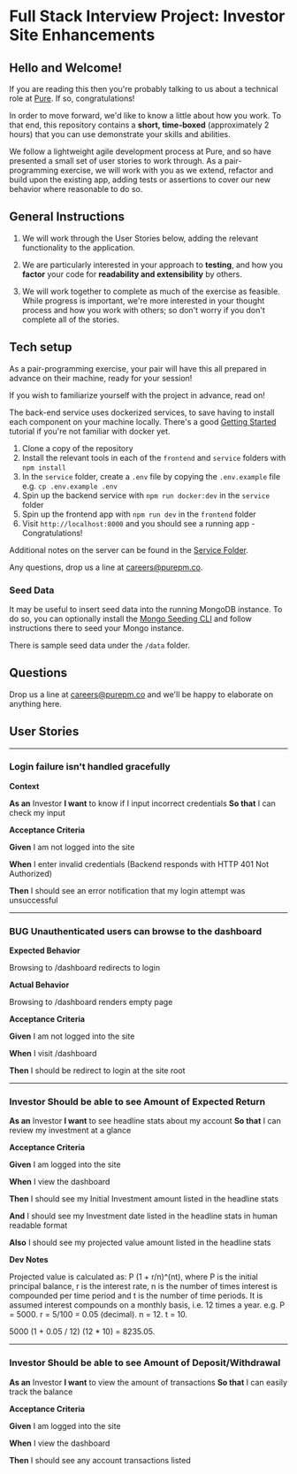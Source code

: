 # Full Stack Interview Project: Investor Site Enhancements

## Hello and Welcome!

If you are reading this then you're probably talking to us about a technical role at [Pure](https://purepm.co). If so, congratulations!

In order to move forward, we'd like to know a little about how you work. To that end, this repository contains a **short, time-boxed** (approximately 2 hours) that you can use demonstrate your skills and abilities.

We follow a lightweight agile development process at Pure, and so have presented a small set of user stories to work through. As a pair-programming exercise, we will work with you as we extend, refactor and build upon the existing app, adding tests or assertions to cover our new behavior where reasonable to do so.

## General Instructions

1. We will work through the User Stories below, adding the relevant functionality to the application.

2. We are particularly interested in your approach to **testing**, and how you **factor** your code for **readability and extensibility** by others.

3. We will work together to complete as much of the exercise as feasible. While progress is important, we're more interested in your thought process and how you work with others; so don't worry if you don't complete all of the stories.

## Tech setup

As a pair-programming exercise, your pair will have this all prepared in advance on their machine, ready for your session!

If you wish to familiarize yourself with the project in advance, read on!

The back-end service uses dockerized services, to save having to install each component on your machine locally. There's a good [Getting Started](https://www.docker.com/get-started) tutorial if you're not familiar with docker yet.

1. Clone a copy of the repository
2. Install the relevant tools in each of the `frontend` and `service` folders with `npm install`
3. In the `service` folder, create a `.env` file by copying the `.env.example` file e.g. `cp .env.example .env`
4. Spin up the backend service with `npm run docker:dev` in the `service` folder
5. Spin up the frontend app with `npm run dev` in the `frontend` folder
6. Visit `http://localhost:8000` and you should see a running app - Congratulations!

Additional notes on the server can be found in the [Service Folder](/service/README.md).

Any questions, drop us a line at careers@purepm.co.

### Seed Data

It may be useful to insert seed data into the running MongoDB instance. To do so, you can optionally install the [Mongo Seeding CLI](https://github.com/pkosiec/mongo-seeding/tree/master/cli) and follow instructions there to seed your Mongo instance.

There is sample seed data under the `/data` folder.

## Questions

Drop us a line at careers@purepm.co and we'll be happy to elaborate on anything here.

## User Stories
---
### Login failure isn't handled gracefully
**Context**

**As an** Investor
**I want** to know if I input incorrect credentials
**So that** I can check my input

**Acceptance Criteria**

**Given** I am not logged into the site

**When** I enter invalid credentials (Backend responds with HTTP 401 Not Authorized)

**Then** I should see an error notification that my login attempt was unsuccessful

---
### BUG Unauthenticated users can browse to the dashboard
**Expected Behavior**

Browsing to /dashboard redirects to login

**Actual Behavior**

Browsing to /dashboard renders empty page

**Acceptance Criteria**

**Given** I am not logged into the site

**When** I visit /dashboard

**Then** I should be redirect to login at the site root

---
### Investor Should be able to see Amount of Expected Return

**As an** Investor
**I want** to see headline stats about my account
**So that** I can review my investment at a glance

**Acceptance Criteria**

**Given** I am logged into the site

**When** I view the dashboard

**Then** I should see my Initial Investment amount listed in the headline stats

**And** I should see my Investment date listed in the headline stats in human readable format

**Also** I should see my projected value amount listed in the headline stats

**Dev Notes**

Projected value is calculated as:  P (1 + r/n)^(nt), where P is the initial principal balance, r is the interest rate, n is the number of times interest is compounded per time period and t is the number of time periods. It is assumed interest compounds on a monthly basis, i.e. 12 times a year. e.g.
P = 5000.
r = 5/100 = 0.05 (decimal).
n = 12.
t = 10.

5000 (1 + 0.05 / 12) (12 * 10) = 8235.05.

---
### Investor Should be able to see Amount of Deposit/Withdrawal

**As an** Investor
**I want** to view the amount of transactions
**So that** I can easily track the balance

**Acceptance Criteria**

**Given** I am logged into the site

**When** I view the dashboard

**Then** I should see any account transactions listed

